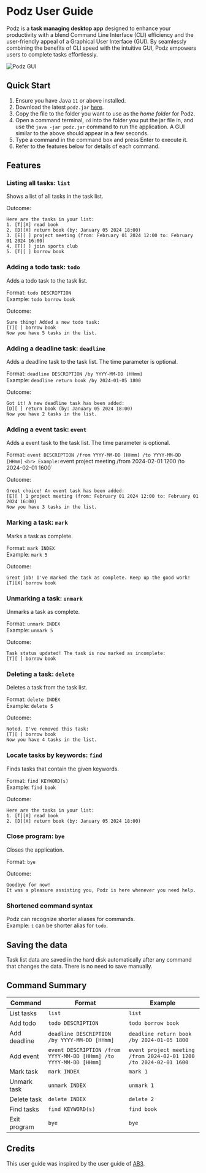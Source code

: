 # Podz User Guide

Podz is a **task managing desktop app** designed to enhance your productivity with a blend Command Line Interface (CLI) efficiency and the user-friendly appeal of a Graphical User Interface (GUI). By seamlessly combining the benefits of CLI speed with the intuitive GUI, Podz empowers users to complete tasks effortlessly.

![Podz GUI](Ui.png "Podz GUI")

## Quick Start

1. Ensure you have Java `11` or above installed.
2. Download the latest `podz.jar` [here](https://github.com/raysonchia/ip/releases).
3. Copy the file to the folder you want to use as the *home folder* for Podz.
4. Open a command terminal, `cd` into the folder you put the jar file in, and use the `java -jar podz.jar` command to run the application.
A GUI similar to the above should appear in a few seconds.
1. Type a command in the command box and press Enter to execute it. 
2. Refer to the features below for details of each command.

## Features

### Listing all tasks: **`list`**
Shows a list of all tasks in the task list.

Outcome:
```
Here are the tasks in your list:
1. [T][X] read book
2. [D][X] return book (by: January 05 2024 18:00)
3. [E][ ] project meeting (from: February 01 2024 12:00 to: February 01 2024 16:00)
4. [T][ ] join sports club
5. [T][ ] borrow book
```

### Adding a todo task: **`todo`**
Adds a todo task to the task list.

Format: `todo DESCRIPTION` <br>
Example: `todo borrow book`

Outcome:
```
Sure thing! Added a new todo task:
[T][ ] borrow book
Now you have 5 tasks in the list.
```

### Adding a deadline task: **`deadline`**
Adds a deadline task to the task list. The time parameter is optional.

Format: `deadline DESCRIPTION /by YYYY-MM-DD [HHmm]` <br>
Example: `deadline return book /by 2024-01-05 1800`

Outcome:
```
Got it! A new deadline task has been added:
[D][ ] return book (by: January 05 2024 18:00)
Now you have 2 tasks in the list.
```

### Adding a event task: **`event`**
Adds a event task to the task list. The time parameter is optional.

Format: `event DESCRIPTION /from YYYY-MM-DD [HHmm] /to YYYY-MM-DD [HHmm]`
` <br>
Example: `event project meeting /from 2024-02-01 1200 /to 2024-02-01 1600`

Outcome:
```
Great choice! An event task has been added:
[E][ ] 1 project meeting (from: February 01 2024 12:00 to: February 01 2024 16:00)
Now you have 3 tasks in the list.
```

### Marking a task: **`mark`**
Marks a task as complete.

Format: `mark INDEX` <br>
Example: `mark 5`

Outcome:
```
Great job! I've marked the task as complete. Keep up the good work!
[T][X] borrow book
```

### Unmarking a task: **`unmark`**
Unmarks a task as complete.

Format: `unmark INDEX` <br>
Example: `unmark 5`

Outcome:
```
Task status updated! The task is now marked as incomplete:
[T][ ] borrow book
```

### Deleting a task: **`delete`**
Deletes a task from the task list.

Format: `delete INDEX` <br>
Example: `delete 5`

Outcome:
```
Noted. I've removed this task:
[T][ ] borrow book
Now you have 4 tasks in the list.
```

### Locate tasks by keywords: **`find`**
Finds tasks that contain the given keywords.

Format: `find KEYWORD(s)` <br>
Example: `find book`

Outcome:
```
Here are the tasks in your list:
1. [T][X] read book
2. [D][X] return book (by: January 05 2024 18:00)
```

### Close program: **`bye`**
Closes the application.

Format: `bye` <br>

Outcome:
```
Goodbye for now!
It was a pleasure assisting you, Podz is here whenever you need help.
```

### Shortened command syntax
Podz can recognize shorter aliases for commands.<br>
Example: `t` can be shorter alias for `todo`.

## Saving the data
Task list data are saved in the hard disk automatically after any command that changes the data. There is no need to save manually.

## Command Summary

| Command | Format | Example |
|---------|--------|---------|
| List tasks | `list` | `list` |
| Add todo | `todo DESCRIPTION` | `todo borrow book` |
| Add deadline | `deadline DESCRIPTION /by YYYY-MM-DD [HHmm]`  | `deadline return book /by 2024-01-05 1800` |
| Add event | `event DESCRIPTION /from YYYY-MM-DD [HHmm] /to YYYY-MM-DD [HHmm]` | `event project meeting /from 2024-02-01 1200 /to 2024-02-01 1600` |
| Mark task | `mark INDEX` | `mark 1` |
| Unmark task | `unmark INDEX` | `unmark 1` |
| Delete task | `delete INDEX` | `delete 2` |
| Find tasks | `find KEYWORD(s)` | `find book` |
| Exit program | `bye` | `bye` |

## Credits
This user guide was inspired by the user guide of [AB3](https://se-education.org/addressbook-level3/UserGuide.html#features).